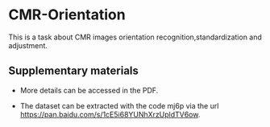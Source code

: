 # CMR-Orientation
This is a task about CMR images orientation recognition,standardization and adjustment.


## Supplementary materials
- More details can be accessed in the PDF.

- The dataset can be extracted with the code mj6p via the url https://pan.baidu.com/s/1cE5i68YUNhXrzUpldTV6ow.
